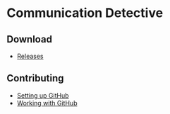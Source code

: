 # Communication Detective

## Download

* [Releases](https://github.com/eugencowie/CommunicationDetective/releases)

## Contributing

* [Setting up GitHub](https://imgur.com/a/zajPc)
* [Working with GitHub](https://imgur.com/a/BNnF8)
